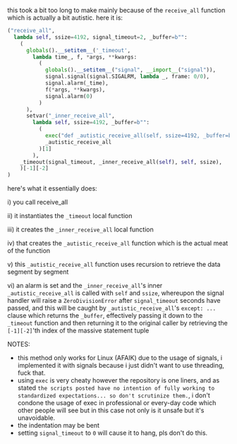 this took a bit too long to make mainly because of the `receive_all` function which is actually a bit autistic. here it is:

```py
("receive_all",
  lambda self, ssize=4192, signal_timeout=2, _buffer=b"":
    (
      globals().__setitem__('_timeout',
        lambda time_, f, *args, **kwargs:
          (
            globals().__setitem__("signal", __import__("signal")),
            signal.signal(signal.SIGALRM, lambda _, frame: 0/0),
            signal.alarm(_time),
            f(*args, **kwargs),
            signal.alarm(0)
          )
      ),
      setvar("_inner_receive_all",
        lambda self, ssize=4192, _buffer=b"":
          (
            exec("def _autistic_receive_all(self, ssize=4192, _buffer=b''):\n\ttry: return [_autistic_receive_all(self, ssize, _buffer+data) if data else _buffer for data in [self.socket.recv(ssize)]][0]\n\texcept: return _buffer\nglobals()['_autistic_receive_all'] = _autistic_receive_all"),
            _autistic_receive_all
          )[1]
        ),
    _timeout(signal_timeout, _inner_receive_all(self), self, ssize),
    )[-1][-2]
)
```

here's what it essentially does:

i) you call receive_all

ii) it instantiates the `_timeout` local function

iii) it creates the `_inner_receive_all` local function

iv) that creates the `_autistic_receive_all` function which is the actual meat of the function

v) this `_autistic_receive_all` function uses recursion to retrieve the data segment by segment

vi) an alarm is set and the `_inner_receive_all`'s inner `_autistic_receive_all` is called with `self` and `ssize`, whereupon the signal handler will raise a `ZeroDivisionError` after `signal_timeout` seconds have passed, and this will be caught by `_autistic_receive_all`'s `except: ...` clause which returns the `_buffer`, effectively passing it down to the `_timeout` function and then returning it to the original caller by retrieving the `[-1][-2]`'th index of the massive statement tuple


NOTES:
- this method only works for Linux (AFAIK) due to the usage of signals, i implemented it with signals because i just didn't want to use threading, fuck that.
- using `exec` is very cheaty however the repository is one liners, and as stated `the scripts posted have no intention of fully working to standardized expectations... so don't scrutinize them.`, i don't condone the usage of exec in professional or every-day code which other people will see but in this case not only is it unsafe but it's unavoidable.
- the indentation may be bent
- setting `signal_timeout` to `0` will cause it to hang, pls don't do this.
